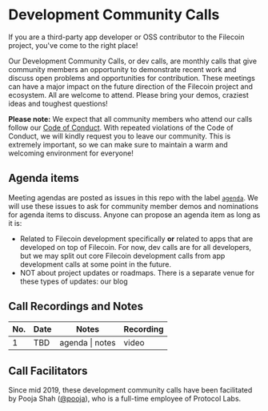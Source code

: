 # Development Community Calls

If you are a third-party app developer or OSS contributor to the Filecoin project, you've come to the right place!

Our Development Community Calls, or dev calls, are monthly calls that give community members an opportunity to demonstrate recent work and discuss open problems and opportunities for contribution. These meetings can have a major impact on the future direction of the Filecoin project and ecosystem. All are welcome to attend. Please bring your demos, craziest ideas and toughest questions!

**Please note:** We expect that all community members who attend our calls follow our [Code of Conduct](https://github.com/filecoin-project/community/blob/master/CODE_OF_CONDUCT.md). With repeated violations of the Code of Conduct, we will kindly request you to leave our community. This is extremely important, so we can make sure to maintain a warm and welcoming environment for everyone!

## Agenda items

Meeting agendas are posted as issues in this repo with the label [`agenda`](https://github.com/filecoin-project/community/labels/agenda). We will use these issues to ask for community member demos and nominations for agenda items to discuss. Anyone can propose an agenda item as long as it is:
- Related to Filecoin development specifically **or** related to apps that are developed on top of Filecoin. For now, dev calls are for all developers, but we may split out core Filecoin development calls from app development calls at some point in the future.
- NOT about project updates or roadmaps. There is a separate venue for these types of updates: our blog

## Call Recordings and Notes

| No. | Date | Notes | Recording |
| --- | --- | --- | --- |
| 1 | TBD | agenda \| notes | video |

## Call Facilitators

Since mid 2019, these development community calls have been facilitated by Pooja Shah ([@pooja](https://github.com/pooja)), who is a full-time employee of Protocol Labs.
